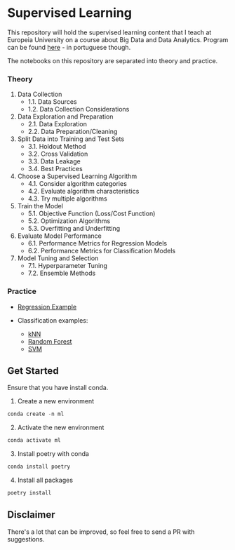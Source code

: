 # Supervised Learning

This repository will hold the supervised learning content that I teach at Europeia University on a course about Big Data and Data Analytics. Program can be found [here](https://www.europeia.pt/pos-graduacao-data-analytics-big-data-online/) - in portuguese though.

The notebooks on this repository are separated into theory and practice.

### Theory

1. Data Collection
   * 1.1\. Data Sources
   * 1.2\. Data Collection Considerations
2. Data Exploration and Preparation
   * 2.1\. Data Exploration
   * 2.2\. Data Preparation/Cleaning
3. Split Data into Training and Test Sets
   * 3.1\. Holdout Method
   * 3.2\. Cross Validation
   * 3.3\. Data Leakage
   * 3.4\. Best Practices
4. Choose a Supervised Learning Algorithm
   * 4.1\. Consider algorithm categories
   * 4.2\. Evaluate algorithm characteristics
   * 4.3\. Try multiple algorithms
5. Train the Model
   * 5.1\. Objective Function (Loss/Cost Function)
   * 5.2\. Optimization Algorithms
   * 5.3\. Overfitting and Underfitting
6. Evaluate Model Performance
   * 6.1\. Performance Metrics for Regression Models
   * 6.2\. Performance Metrics for Classification Models
7. Model Tuning and Selection
   * 7.1\. Hyperparameter Tuning
   * 7.2\. Ensemble Methods

### Practice

- [Regression Example](https://colab.research.google.com/github/DidierRLopes/supervised-learning/blob/main/example-regression.ipynb)

- Classification examples:

  - [kNN](https://colab.research.google.com/github/DidierRLopes/supervised-learning/blob/main/example-classification-iris-kNN.ipynb)
  - [Random Forest](https://colab.research.google.com/github/DidierRLopes/supervised-learning/blob/main/example-classification-cancer-random-forest.ipynb)
  - [SVM](https://colab.research.google.com/github/DidierRLopes/supervised-learning/blob/main/example-classification-wine-SVM.ipynb) 

## Get Started

Ensure that you have install conda.

1. Create a new environment

```python
conda create -n ml
```

2. Activate the new environment

```python
conda activate ml
```

3. Install poetry with conda

```python
conda install poetry
```

4. Install all packages

```python
poetry install
```

## Disclaimer

There's a lot that can be improved, so feel free to send a PR with suggestions.
